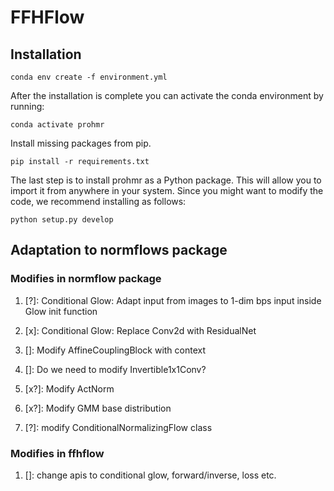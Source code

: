 # FFHFlow

## Installation

```
conda env create -f environment.yml
```

After the installation is complete you can activate the conda environment by running:
```
conda activate prohmr
```
Install missing packages from pip.
```
pip install -r requirements.txt
```

The last step is to install prohmr as a Python package. This will allow you to import it from anywhere in your system.
Since you might want to modify the code, we recommend installing as follows:
```
python setup.py develop
```

## Adaptation to normflows package

### Modifies in normflow package

1. [?]: Conditional Glow: Adapt input from images to 1-dim bps input inside Glow init function

2. [x]: Conditional Glow: Replace Conv2d with ResidualNet

3. []: Modify AffineCouplingBlock with context

4. []: Do we need to modify Invertible1x1Conv?

5. [x?]: Modify ActNorm

6. [x?]: Modify GMM base distribution

7. [?]: modify ConditionalNormalizingFlow class

### Modifies in ffhflow

1. []: change apis to conditional glow, forward/inverse, loss etc.
